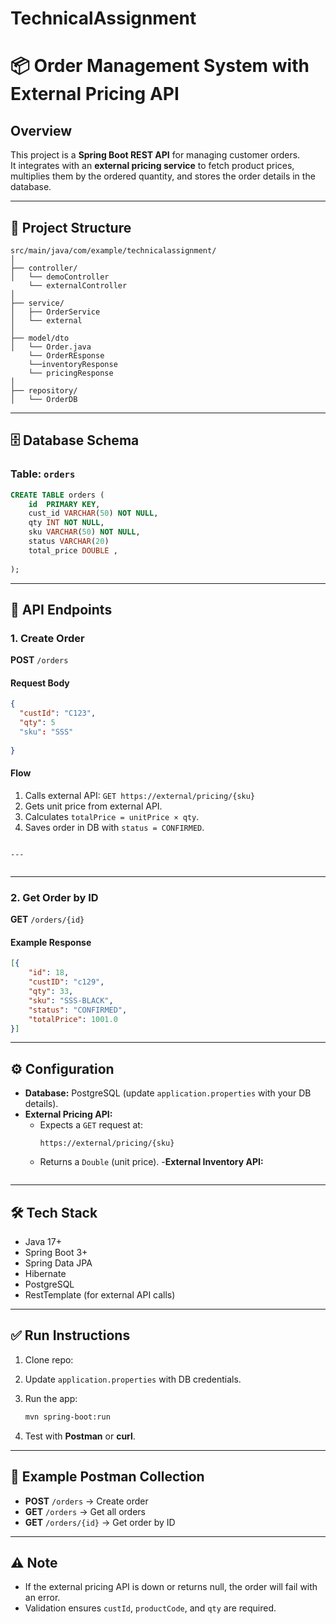 # TechnicalAssignment
# 📦 Order Management System with External Pricing API
 
##  Overview
This project is a **Spring Boot REST API** for managing customer orders.  
It integrates with an **external pricing service** to fetch product prices, multiplies them by the ordered quantity, and stores the order details in the database.  
 
---
 
## 📂 Project Structure
```
src/main/java/com/example/technicalassignment/
│
├── controller/
│   └── demoController
    └── externalController
│
├── service/
│   ├── OrderService
│   └── external
│
├── model/dto
│   └── Order.java
    └── OrderREsponse
    └──inventoryResponse
    └── pricingResponse
│
├── repository/
│   └── OrderDB
```
 
---
 
## 🗄 Database Schema
 
### Table: `orders`
```sql
CREATE TABLE orders (
    id  PRIMARY KEY,
    cust_id VARCHAR(50) NOT NULL,
    qty INT NOT NULL,
    sku VARCHAR(50) NOT NULL,
    status VARCHAR(20)
    total_price DOUBLE ,
    
);
```
 
---
 
## 📡 API Endpoints
 
### 1. Create Order  
**POST** `/orders`
 
#### Request Body
```json
{
  "custId": "C123",
  "qty": 5
  "sku": "SSS"
 
}
```
 
#### Flow
1. Calls external API: `GET https://external/pricing/{sku}`  
2. Gets unit price from external API.  
3. Calculates `totalPrice = unitPrice × qty`.  
4. Saves order in DB with `status = CONFIRMED`.  
 
```
 
---
 

```
 
---
 
### 2. Get Order by ID  
**GET** `/orders/{id}`
 
#### Example Response
```json
[{
    "id": 18,
    "custID": "c129",
    "qty": 33,
    "sku": "SSS-BLACK",
    "status": "CONFIRMED",
    "totalPrice": 1001.0
}]
```
 
---
 
## ⚙️ Configuration
 
- **Database:** PostgreSQL (update `application.properties` with your DB details).  
- **External Pricing API:**  
  - Expects a `GET` request at:  
    ```
    https://external/pricing/{sku}
    ```
  - Returns a `Double` (unit price).
-**External Inventory API:**
```http://localhost:8080/external/inventory?sku={sku}&qty={qty}
``` 
 
---
 
## 🛠 Tech Stack
- Java 17+  
- Spring Boot 3+  
- Spring Data JPA  
- Hibernate  
- PostgreSQL  
- RestTemplate (for external API calls)  
 
---
 
## ✅ Run Instructions
1. Clone repo:
  
2. Update `application.properties` with DB credentials.  
3. Run the app:
   ```bash
   mvn spring-boot:run
   ```
4. Test with **Postman** or **curl**.
 
---
 
## 🔎 Example Postman Collection
- **POST** `/orders` → Create order  
- **GET** `/orders` → Get all orders  
- **GET** `/orders/{id}` → Get order by ID  
 
---
 
## ⚠️ Note
- If the external pricing API is down or returns null, the order will fail with an error.  
- Validation ensures `custId`, `productCode`, and `qty` are required.

